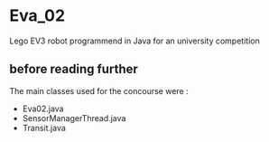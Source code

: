 # Eva_02
Lego EV3 robot programmend in Java for an university competition
## before reading further
The main classes used for the concourse were : 
  - Eva02.java
  - SensorManagerThread.java
  - Transit.java
